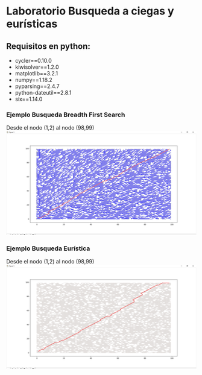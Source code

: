 # Laboratorio Busqueda a ciegas y eurísticas
## Requisitos en python:
- cycler==0.10.0
- kiwisolver==1.2.0
- matplotlib==3.2.1
- numpy==1.18.2
- pyparsing==2.4.7
- python-dateutil==2.8.1
- six==1.14.0

### Ejemplo Busqueda Breadth First Search 
Desde el nodo (1,2) al nodo (98,99)
![Alt text](https://github.com/dabc312GitHub/IA_projects/blob/master/lab_2/lab2_img/bfs_img.png)

### Ejemplo Busqueda Eurística
Desde el nodo (1,2) al nodo (98,99)
![Alt text](https://github.com/dabc312GitHub/IA_projects/blob/master/lab_2/lab2_img/euristica_img.png)
